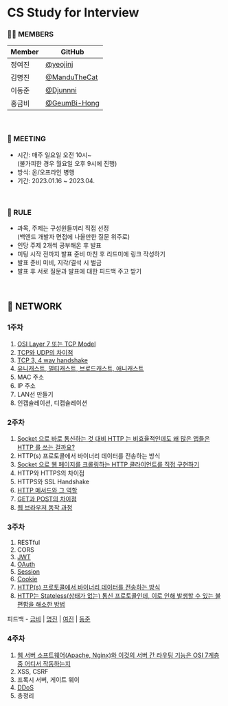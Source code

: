 # CS Study for Interview

### 🧑‍💻 MEMBERS

| Member | GitHub                                         |
| ------ | ---------------------------------------------- |
| 정여진 | [@yeojinj](https://github.com/yeojinj)         |
| 김명진 | [@ManduTheCat](https://github.com/ManduTheCat) |
| 이동준 | [@Djunnni](https://github.com/Djunnni)         |
| 홍금비 | [@GeumBi-Hong](https://github.com/GeumBi-Hong) |

<br>

### 📅 MEETING

- 시간: 매주 일요일 오전 10시~  
  (불가피한 경우 월요일 오후 9시에 진행)
- 방식: 온/오프라인 병행
- 기간: 2023.01.16 ~ 2023.04.

<br>

### 🔔 RULE

- 과목, 주제는 구성원들끼리 직접 선정  
  (백엔드 개발자 면접에 나올만한 질문 위주로)
- 인당 주제 2개씩 공부해온 후 발표
- 미팅 시작 전까지 발표 준비 마친 후 리드미에 링크 작성하기
- 발표 준비 미비, 지각/결석 시 벌금
- 발표 후 서로 질문과 발표에 대한 피드백 주고 받기

<br>

## 📌 NETWORK

### 1주차

1. [OSI Layer 7 또는 TCP Model](./pdfs/kmjNetwork1Week.pdf)
2. [TCP와 UDP의 차이점](./pdfs/kmjNetwork1Week.pdf)
3. [TCP 3, 4 way handshake](https://canary-capacity-362.notion.site/3-way-4-way-handshake-1a46f441650048f2866158dd7ea21d18)
4. [유니캐스트, 멀티캐스트, 브로드캐스트, 애니캐스트](https://canary-capacity-362.notion.site/Unicast-Broadcast-Multicast-Anycast-c964a0e1b0274f6184b382a82db3c265)
5. MAC 주소
6. IP 주소
7. LAN선 만들기
8. 인캡슐레이션, 디캡슐레이션

### 2주차

1. [Socket 으로 바로 통신하는 것 대비 HTTP 는 비효율적인데도 왜 많은 앱들은 HTTP 를 쓰는 걸까요?](https://www.notion.so/2-1-31-http-1d0b3cc10abf4e9aac8aaa8ba1272eec)
2. HTTP(s) 프로토콜에서 바이너리 데이터를 전송하는 방식
3. [Socket 으로 웹 페이지를 크롤링하는 HTTP 클라이언트를 직접 구현하기](https://www.notion.so/2-1-31-http-1d0b3cc10abf4e9aac8aaa8ba1272eec)
4. HTTP와 HTTPS의 차이점
5. HTTPS와 SSL Handshake
6. [HTTP 메서드와 그 역할](https://djunnni.github.io/docs/network/11)
7. [GET과 POST의 차이점](https://canary-capacity-362.notion.site/GET-POST-f2e4995001a947b69f9e8d5508baac13)
8. [웹 브라우저 동작 과정](https://canary-capacity-362.notion.site/7c359563949b428d8cb67b8c0e976c4d)

### 3주차

1. RESTful
2. CORS
3. [JWT](https://www.notion.so/3-jwt-4e4ed02243434fa5a066c46626b3e425?pvs=4)
4. [OAuth](https://www.notion.so/3-OAuth-a4249244a7cc4fa787523dc68cda032a?pvs=4)
5. [Session](https://canary-capacity-362.notion.site/Cookie-Session-66f7c27bc2004fd8a9910270e41f7c40)
6. [Cookie](https://canary-capacity-362.notion.site/Cookie-Session-66f7c27bc2004fd8a9910270e41f7c40)
7. [HTTP(s) 프로토콜에서 바이너리 데이터를 전송하는 방식](./pdfs/HTTPS%EC%97%90%EC%84%9C_%EB%B0%94%EC%9D%B4%EB%84%88%EB%A6%AC_%EC%A0%84%EC%86%A1%EA%B3%BC%EC%A0%95.pdf)
8. [HTTP는 Stateless(상태가 없는) 통신 프로토콜인데, 이로 인해 발생할 수 있는 불편함을 해소한 방법](./pdfs/%E1%84%89%E1%85%A1%E1%84%8B%E1%85%AD%E1%86%BC%E1%84%8C%E1%85%A1_%E1%84%8C%E1%85%A5%E1%86%BC%E1%84%87%E1%85%A9_%E1%84%8C%E1%85%A5%E1%84%8C%E1%85%A1%E1%86%BC%E1%84%87%E1%85%A1%E1%86%BC%E1%84%87%E1%85%A5%E1%86%B8.pdf)

피드백 - [금비](feedback/3_1.PNG) | [명진](feedback/3_2.PNG) | [여진](feedback/3_3.PNG) | [동준](feedback/3_4.PNG)

### 4주차

1. [웹 서버 소프트웨어(Apache, Nginx)와 이것의 서버 간 라우팅 기능은 OSI 7계층 중 어디서 작동하는지](https://www.notion.so/4-646d9094ad0642a49feebc42db2a97cd?pvs=4)
2. XSS, CSRF
3. 프록시 서버, 게이트 웨이
4. [DDoS](https://canary-capacity-362.notion.site/DDoS-bdcdebd93c63438fa710d194dd18f8f3)
5. 총정리
